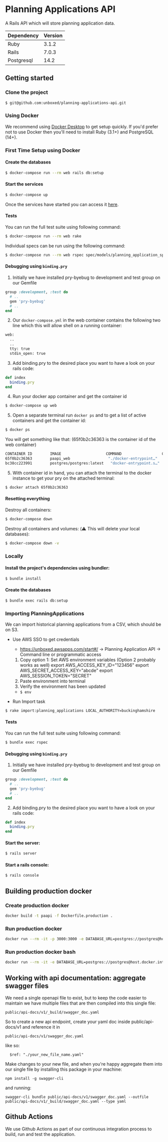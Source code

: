# Planning Applications API

A Rails API which will store planning application data.

| Dependency | Version |
|:-----------|:--------|
| Ruby       | 3.1.2   |
| Rails      | 7.0.3   |
| Postgresql | 14.2    |

## Getting started

### Clone the project

```sh
$ git@github.com:unboxed/planning-applications-api.git
```

### Using Docker

We recommend using [Docker Desktop][1] to get setup quickly. If you'd prefer not to use Docker then you'll need to install Ruby (3.1+) and PostgreSQL (14+).

### First Time Setup using Docker

#### Create the databases

```sh
$ docker-compose run --rm web rails db:setup
```

#### Start the services

```sh
$ docker-compose up
```

Once the services have started you can access it [here][2].

#### Tests

You can run the full test suite using following command:

```sh
$ docker-compose run --rm web rake
```

Individual specs can be run using the following command:

```sh
$ docker-compose run --rm web rspec spec/models/planning_application_spec.rb
```

#### Debugging using `binding.pry`

1. Initially we have installed pry-byebug to development and test group on our Gemfile

```ruby
group :development, :test do
  # ..
  gem 'pry-byebug'
  # ..
end
```

2. Our `docker-compose.yml` in the web container contains the following two line which this will allow shell on a running container:

```bash
web:
  ..
  ..
  tty: true
  stdin_open: true
```

3. Add binding.pry to the desired place you want to have a look on your rails code:

```ruby
def index
  binding.pry
end
```

4. Run your docker app container and get the container id

```sh
$ docker-compose up web
```

5. Open a separate terminal run `docker ps` and to get a list of active containers and get the container id:

```sh
$ docker ps
```

You will get something like that: (65f0b2c36363 is the container id of the web container)

```sh
CONTAINER ID        IMAGE                    COMMAND                  CREATED             STATUS              PORTS                    NAMES
65f0b2c36363        paapi_web                 "./docker-entrypoint…"   23 minutes ago      Up 41 seconds       0.0.0.0:3000->3000/tcp   paapi_web_1
bc38cc223991        postgres/postgres:latest   "docker-entrypoint.s…"   27 minutes ago      Up 5 minutes        5432/tcp                 paapi_postgres_1
```

5. With container id in hand, you can attach the terminal to the docker instance to get your pry on the attached terminal:

```sh
$ docker attach 65f0b2c36363
```

#### Resetting everything

Destroy all containers:

```sh
$ docker-compose down
```

Destroy all containers and volumes: (:warning: This will delete your local databases):

```sh
$ docker-compose down -v
```

### Locally

#### Install the project's dependencies using bundler:

```sh
$ bundle install
```

#### Create the databases

```sh
$ bundle exec rails db:setup
```

### Importing PlanningApplications

We can import historical planning applications from a CSV, which should be on S3.
- Use AWS SSO to get credentials
  - https://unboxed.awsapps.com/start#/
  -> Planning Application API -> Command line or programmatic access
  1. Copy option 1: Set AWS environment variables (Option 2 probably works as well)
    export AWS_ACCESS_KEY_ID="123456"
    export AWS_SECRET_ACCESS_KEY="abcde"
    export AWS_SESSION_TOKEN="SECRET"
  2. Paste environment into terminal
  3. Verify the environment has been updated
    - `$ env`

- Run Import task
```sh
$ rake import:planning_applications LOCAL_AUTHORITY=buckinghamshire
```

#### Tests

You can run the full test suite using following command:

```sh
$ bundle exec rspec
```

#### Debugging using `binding.pry`

1. Initially we have installed pry-byebug to development and test group on our Gemfile

```ruby
group :development, :test do
  # ..
  gem 'pry-byebug'
  # ..
end
```

2. Add binding.pry to the desired place you want to have a look on your rails code:

```ruby
def index
  binding.pry
end
```

#### Start the server:

```sh
$ rails server
```

#### Start a rails console:

```sh
$ rails console
```

## Building production docker

### Create production docker

```sh
docker build -t paapi -f Dockerfile.production .
```

### Run production docker

```sh
docker run --rm -it -p 3000:3000 -e DATABASE_URL=postgres://postgres@host.docker.internal:5432/paapi_development -e RAILS_SERVE_STATIC_FILES=true -e RAILS_ENV=production -e RAILS_LOG_TO_STDOUT=true paapi:latest bundle exec rails s
```

### Run production docker bash

```sh
docker run --rm -it -e DATABASE_URL=postgres://postgres@host.docker.internal:5432/paapi_development -e RAILS_SERVE_STATIC_FILES=true -e RAILS_ENV=production -e RAILS_LOG_TO_STDOUT=true paapi:latest /bin/bash
```

## Working with api documentation: aggregate swagger files

We need a single openapi file to exist, but to keep the code easier to maintain we have multiple files that are then compiled into this single file:

```
public/api-docs/v1/_build/swagger_doc.yaml
```

So to create a new api endpoint, create your yaml doc inside public/api-docs/v1 and reference it in

```
public/api-docs/v1/swagger_doc.yaml
```

like so:

```
  $ref: "./your_new_file_name.yaml"
```

Make changes to your new file, and when you're happy aggregate them into our single file by installing this package in your machine:

```
npm install -g swagger-cli
```

and running:

```
swagger-cli bundle public/api-docs/v1/swagger_doc.yaml --outfile public/api-docs/v1/_build/swagger_doc.yaml --type yaml
```

## Github Actions

We use Github Actions as part of our continuous integration process to build, run and test the application.

[1]: https://www.docker.com/products/docker-desktop
[2]: http://localhost:3000/
